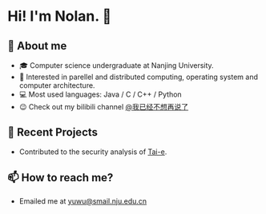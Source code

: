 # Hi! I'm Nolan. 👋

## 📖 About me
- 🎓 Computer science undergraduate at Nanjing University.
- 🧐 Interested in parellel and distributed computing, operating system and computer architecture.
- 💻 Most used languages: Java / C / C++ / Python
- 😉 Check out my bilibili channel [@我已经不想再说了](https://space.bilibili.com/30854535/)

## 🌱 Recent Projects
- Contributed to the security analysis of [Tai-e](https://github.com/pascal-lab/Tai-e).

## 📫 How to reach me?
- Emailed me at [yuwu@smail.nju.edu.cn](mailto:yuwu@smail.nju.edu.cn)